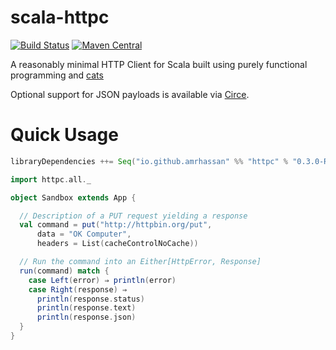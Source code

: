 # scala-httpc
[![Build Status](https://travis-ci.org/amrhassan/scala-httpc.svg?branch=master)](https://travis-ci.org/amrhassan/scala-httpc)
[![Maven Central](https://maven-badges.herokuapp.com/maven-central/io.github.amrhassan/scala-httpc_2.11/badge.svg)](https://maven-badges.herokuapp.com/maven-central/io.github.amrhassan/scala-httpc_2.11)

A reasonably minimal HTTP Client for Scala built using purely functional programming and [cats](https://github.com/typelevel/cats)

Optional support for JSON payloads is available via [Circe](https://github.com/travisbrown/circe).

# Quick Usage #

```sbt
libraryDependencies ++= Seq("io.github.amrhassan" %% "httpc" % "0.3.0-RC2")
```

```scala
import httpc.all._

object Sandbox extends App {

  // Description of a PUT request yielding a response
  val command = put("http://httpbin.org/put", 
      data = "OK Computer",
      headers = List(cacheControlNoCache))

  // Run the command into an Either[HttpError, Response]
  run(command) match {
    case Left(error) ⇒ println(error)
    case Right(response) ⇒
      println(response.status)
      println(response.text)
      println(response.json)
  }
}
```
